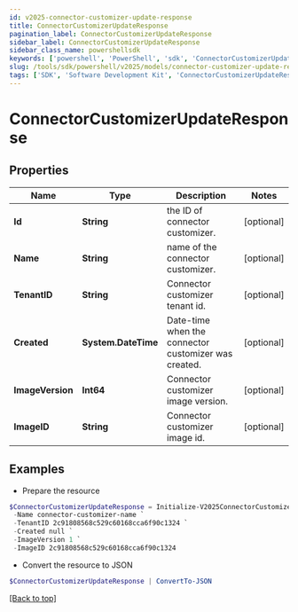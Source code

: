 ```yaml
---
id: v2025-connector-customizer-update-response
title: ConnectorCustomizerUpdateResponse
pagination_label: ConnectorCustomizerUpdateResponse
sidebar_label: ConnectorCustomizerUpdateResponse
sidebar_class_name: powershellsdk
keywords: ['powershell', 'PowerShell', 'sdk', 'ConnectorCustomizerUpdateResponse', 'V2025ConnectorCustomizerUpdateResponse'] 
slug: /tools/sdk/powershell/v2025/models/connector-customizer-update-response
tags: ['SDK', 'Software Development Kit', 'ConnectorCustomizerUpdateResponse', 'V2025ConnectorCustomizerUpdateResponse']
---
```



# ConnectorCustomizerUpdateResponse

## Properties

Name | Type | Description | Notes
------------ | ------------- | ------------- | -------------
**Id** | **String** | the ID of connector customizer. | [optional] 
**Name** | **String** | name of the connector customizer. | [optional] 
**TenantID** | **String** | Connector customizer tenant id. | [optional] 
**Created** | **System.DateTime** | Date-time when the connector customizer was created. | [optional] 
**ImageVersion** | **Int64** | Connector customizer image version. | [optional] 
**ImageID** | **String** | Connector customizer image id. | [optional] 

## Examples

- Prepare the resource
```powershell
$ConnectorCustomizerUpdateResponse = Initialize-V2025ConnectorCustomizerUpdateResponse  -Id b07dc46a-1498-4de8-bfbb-259a68e70c8a `
 -Name connector-customizer-name `
 -TenantID 2c91808568c529c60168cca6f90c1324 `
 -Created null `
 -ImageVersion 1 `
 -ImageID 2c91808568c529c60168cca6f90c1324
```

- Convert the resource to JSON
```powershell
$ConnectorCustomizerUpdateResponse | ConvertTo-JSON
```


[[Back to top]](#) 

